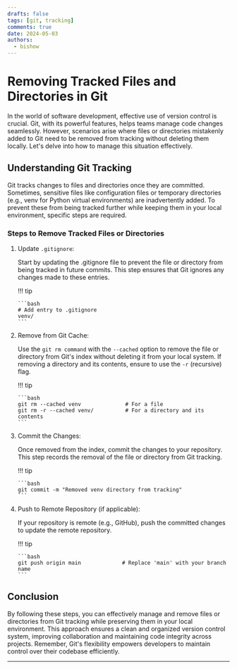 ```yaml
---
drafts: false
tags: [git, tracking]
comments: true
date: 2024-05-03
authors:
  - bishow
---
```


# Removing Tracked Files and Directories in Git

In the world of software development, effective use of version control is crucial. Git, with its powerful features, helps teams manage code changes seamlessly. However, scenarios arise where files or directories mistakenly added to Git need to be removed from tracking without deleting them locally. Let's delve into how to manage this situation effectively.

<!-- more -->

## Understanding Git Tracking

Git tracks changes to files and directories once they are committed. Sometimes, sensitive files like configuration files or temporary directories (e.g., venv for Python virtual environments) are inadvertently added. To prevent these from being tracked further while keeping them in your local environment, specific steps are required.


### Steps to Remove Tracked Files or Directories


1.  Update `.gitignore`:

    Start by updating the .gitignore file to prevent the file or directory from being tracked in future commits. This step ensures that Git ignores any changes made to these entries.

    !!! tip

        ```bash
        # Add entry to .gitignore
        venv/
        ```

2.  Remove from Git Cache:

    Use the `git rm command` with the `--cached` option to remove the file or directory from Git's index without deleting it from your local system. If removing a directory and its contents, ensure to use the `-r` (recursive) flag.

    !!! tip

        ```bash
        git rm --cached venv              # For a file
        git rm -r --cached venv/          # For a directory and its contents
        ```

3.  Commit the Changes:

    Once removed from the index, commit the changes to your repository. This step records the removal of the file or directory from Git tracking.

    !!! tip

        ```bash
        git commit -m "Removed venv directory from tracking"
        ```

4.  Push to Remote Repository (if applicable):


    If your repository is remote (e.g., GitHub), push the committed changes to update the remote repository.

    !!! tip

        ```bash
        git push origin main             # Replace 'main' with your branch name
        ```


## Conclusion

By following these steps, you can effectively manage and remove files or directories from Git tracking while preserving them in your local environment. This approach ensures a clean and organized version control system, improving collaboration and maintaining code integrity across projects. Remember, Git's flexibility empowers developers to maintain control over their codebase efficiently.


---